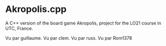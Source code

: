 # Akropolis.cpp

A C++ version of the board game Akropolis, project for the LO21 course in UTC, France.

Vu par guillaume.
Vu par clem.
Vu par russ.
Vu par Rom1378
